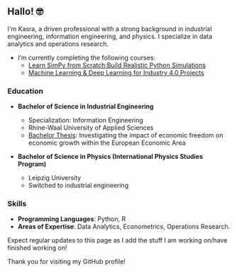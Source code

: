 ## Hallo! 🤓

I'm Kasra, a driven professional with a strong background in industrial engineering, information engineering, and physics. I specialize in data analytics and operations research.

- I’m currently completing the following courses:
  - [Learn SimPy from Scratch:Build Realistic Python Simulations](https://www.udemy.com/course/learn-simpy-from-scratch/learn/lecture/34006408?start=0#overview)
  - [Machine Learning & Deep Learning for Industry 4.0 Projects](https://www.udemy.com/course/industry-40-digital-transformation-and-smart-manufacturing/learn/lecture/43833276?start=0#overview)


### Education

- **Bachelor of Science in Industrial Engineering**
  - Specialization: Information Engineering
  - Rhine-Waal University of Applied Sciences
  - [Bachelor Thesis](https://github.com/Cosroe/Bachelor_Thesis): Investigating the impact of economic freedom on economic growth within the European Economic Area

- **Bachelor of Science in Physics (International Physics Studies Program)**
  - Leipzig University
  - Switched to industrial engineering


### Skills

- **Programming Languages**: Python, R
- **Areas of Expertise**: Data Analytics, Econometrics, Operations Research.

Expect regular updates to this page as I add the stuff I am working on/have finished working on!

Thank you for visiting my GitHub profile!
